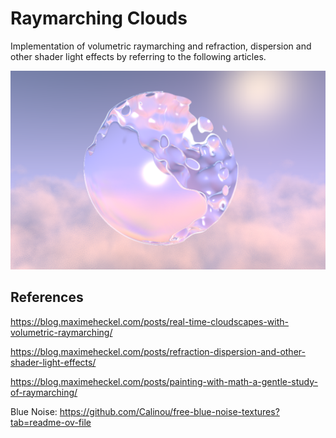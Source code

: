 # Raymarching Clouds

Implementation of volumetric raymarching and refraction, dispersion and other shader light effects by referring to the following articles.

![raymarching-clouds](/src/keyshot.png/)

## References

https://blog.maximeheckel.com/posts/real-time-cloudscapes-with-volumetric-raymarching/

https://blog.maximeheckel.com/posts/refraction-dispersion-and-other-shader-light-effects/

https://blog.maximeheckel.com/posts/painting-with-math-a-gentle-study-of-raymarching/

Blue Noise: https://github.com/Calinou/free-blue-noise-textures?tab=readme-ov-file
